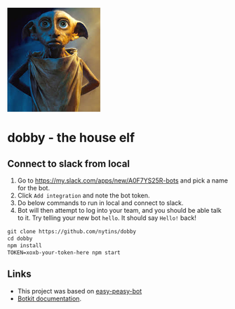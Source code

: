 ![Dobby](dobby.jpg)

# dobby - the house elf

## Connect to slack from local

1. Go to https://my.slack.com/apps/new/A0F7YS25R-bots and pick a name for the bot.
1. Click `Add integration` and note the bot token.
1. Do below commands to run in local and connect to slack.
1. Bot will then attempt to log into your team, and you should be able talk to it. Try telling your new bot `hello`. It should say `Hello!` back!

```
git clone https://github.com/nytins/dobby
cd dobby
npm install
TOKEN=xoxb-your-token-here npm start
```

## Links

* This project was based on [easy-peasy-bot](https://github.com/slackapi/easy-peasy-bot)
* [Botkit documentation](http://howdy.ai/botkit/docs/).
